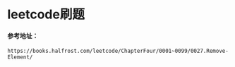 # leetcode刷题

#### 参考地址：
`https://books.halfrost.com/leetcode/ChapterFour/0001~0099/0027.Remove-Element/`